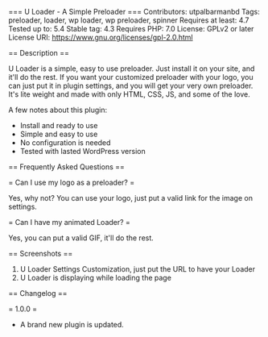 === U Loader - A Simple Preloader ===
Contributors: utpalbarmanbd
Tags: preloader, loader, wp loader, wp preloader, spinner
Requires at least: 4.7
Tested up to: 5.4
Stable tag: 4.3
Requires PHP: 7.0
License: GPLv2 or later
License URI: https://www.gnu.org/licenses/gpl-2.0.html



== Description ==

U Loader is a simple, easy to use preloader. Just install it on your site, and it'll do the rest. If you want your customized preloader with your logo, you can just put it in plugin settings, and you will get your very own preloader. It's lite weight and made with only HTML, CSS, JS, and some of the love.

A few notes about this plugin:

*   Install and ready to use
*   Simple and easy to use
*   No configuration is needed
*   Tested with lasted WordPress version




== Frequently Asked Questions ==

= Can I use my logo as a preloader? =

Yes, why not? You can use your logo, just put a valid link for the image on settings.

= Can I have my animated Loader? =

Yes, you can put a valid GIF, it'll do the rest.

== Screenshots ==

1. U Loader Settings Customization, just put the URL to have your Loader
2. U Loader is displaying while loading the page

== Changelog ==

= 1.0.0 =
* A brand new plugin is updated.
